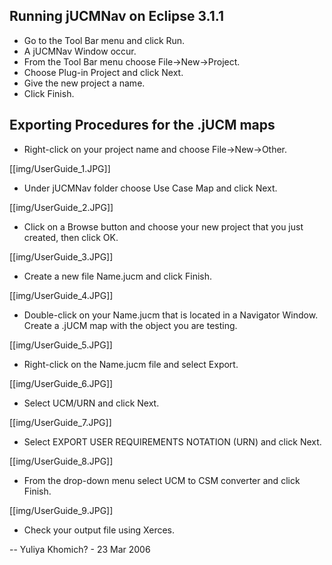 ## Running jUCMNav on Eclipse 3.1.1

  -  Go to the Tool Bar menu and click Run.
  -  A jUCMNav Window occur.
  -  From the Tool Bar menu choose File->New->Project.
  -  Choose Plug-in Project and click Next.
  -  Give the new project a name.
  -  Click Finish. 

## Exporting Procedures for the .jUCM maps

  -  Right-click on your project name and choose File->New->Other. 

[[img/UserGuide_1.JPG]]

  -  Under jUCMNav folder choose Use Case Map and click Next. 

[[img/UserGuide_2.JPG]]

  -  Click on a Browse button and choose your new project that you just created, then click OK. 

[[img/UserGuide_3.JPG]]

  -  Create a new file Name.jucm and click Finish. 

[[img/UserGuide_4.JPG]]

  -  Double-click on your Name.jucm that is located in a Navigator Window.
    Create a .jUCM map with the object you are testing. 

[[img/UserGuide_5.JPG]]

  -  Right-click on the Name.jucm file and select Export. 

[[img/UserGuide_6.JPG]]

  -  Select UCM/URN and click Next. 

[[img/UserGuide_7.JPG]]

  -  Select EXPORT USER REQUIREMENTS NOTATION (URN) and click Next. 

[[img/UserGuide_8.JPG]]

  -  From the drop-down menu select UCM to CSM converter and click Finish. 

[[img/UserGuide_9.JPG]]

  -  Check your output file using Xerces. 

-- Yuliya Khomich? - 23 Mar 2006 